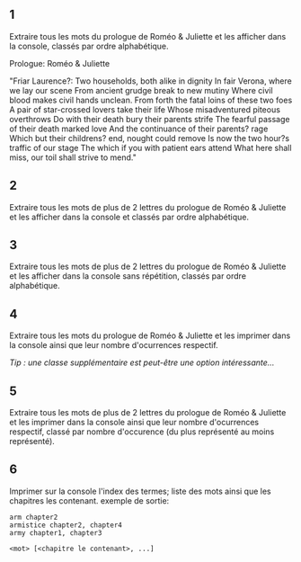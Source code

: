 
## 1
Extraire tous les mots du prologue de Roméo & Juliette 
et les afficher dans la console, classés par ordre alphabétique.

Prologue:  Roméo & Juliette

"Friar Laurence?: Two households, both alike in dignity
In fair Verona, where we lay our scene
From ancient grudge break to new mutiny
Where civil blood makes civil hands unclean.
From forth the fatal loins of these two foes
A pair of star-crossed lovers take their life
Whose misadventured piteous overthrows
Do with their death bury their parents strife
The fearful passage of their death marked love
And the continuance of their parents? rage
Which but their childrens? end, nought could remove
Is now the two hour?s traffic of our stage
The which if you with patient ears attend
What here shall miss, our toil shall strive to mend."

## 2
Extraire tous les mots de plus de 2 lettres du prologue de Roméo & Juliette
et les afficher dans la console et classés par ordre alphabétique.

## 3
Extraire tous les mots de plus de 2 lettres du prologue de Roméo & Juliette
et les afficher dans la console sans répétition, classés par ordre alphabétique.

## 4
Extraire tous les mots du prologue de Roméo & Juliette
et les imprimer dans la console ainsi que leur nombre d'ocurrences respectif.

_Tip : une classe supplémentaire est peut-être une option intéressante..._

## 5
Extraire tous les mots de plus de 2 lettres du prologue de Roméo & Juliette
et les imprimer dans la console ainsi que leur nombre d'ocurrences respectif, 
classé par nombre d'occurence (du plus représenté au moins représenté).

## 6
Imprimer sur la console l'index des termes; liste des mots ainsi que les chapitres les contenant. 
exemple de sortie:

```
arm chapter2
armistice chapter2, chapter4
army chapter1, chapter3
```
```
<mot> [<chapitre le contenant>, ...]
```